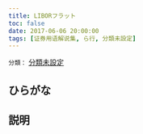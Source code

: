 ```yaml
---
title: LIBORフラット
toc: false
date: 2017-06-06 20:00:00
tags: [证券用语解说集, ら行, 分類未設定]
---
```


`分類：` [分類未設定](/tags/分類未設定/)

## ひらがな



## 説明

